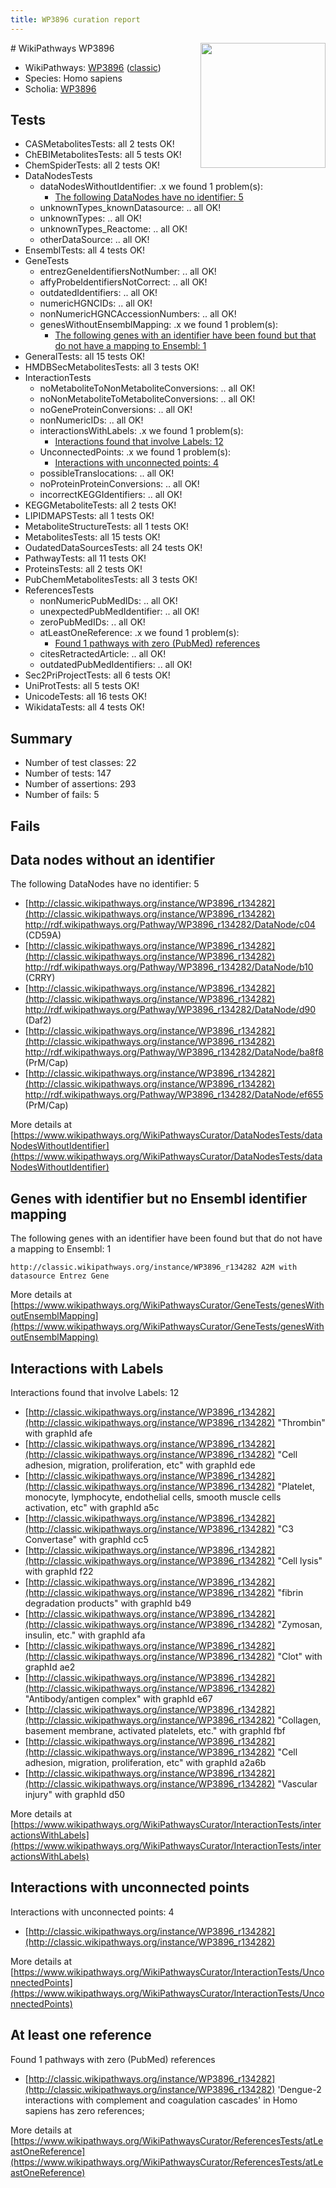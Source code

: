 ```yaml
---
title: WP3896 curation report
---
```


<img style="float: right; width: 200px" src="https://upload.wikimedia.org/wikipedia/commons/thumb/8/83/Wplogo_with_text_500.png/640px-Wplogo_with_text_500.png" />
# WikiPathways WP3896

* WikiPathways: [WP3896](https://wikipathways.org/pathways/WP3896) ([classic](https://classic.wikipathways.org/instance/WP3896))
* Species: Homo sapiens
* Scholia: [WP3896](https://scholia.toolforge.org/wikipathways/WP3896)
## Tests
* CASMetabolitesTests: all 2 tests OK!
* ChEBIMetabolitesTests: all 5 tests OK!
* ChemSpiderTests: all 2 tests OK!
* DataNodesTests
    * dataNodesWithoutIdentifier: .x we found 1 problem(s):
        * [The following DataNodes have no identifier: 5](#d2d32fa4)
    * unknownTypes_knownDatasource: .. all OK!
    * unknownTypes: .. all OK!
    * unknownTypes_Reactome: .. all OK!
    * otherDataSource: .. all OK!
* EnsemblTests: all 4 tests OK!
* GeneTests
    * entrezGeneIdentifiersNotNumber: .. all OK!
    * affyProbeIdentifiersNotCorrect: .. all OK!
    * outdatedIdentifiers: .. all OK!
    * numericHGNCIDs: .. all OK!
    * nonNumericHGNCAccessionNumbers: .. all OK!
    * genesWithoutEnsemblMapping: .x we found 1 problem(s):
        * [The following genes with an identifier have been found but that do not have a mapping to Ensembl: 1](#40286d83)
* GeneralTests: all 15 tests OK!
* HMDBSecMetabolitesTests: all 3 tests OK!
* InteractionTests
    * noMetaboliteToNonMetaboliteConversions: .. all OK!
    * noNonMetaboliteToMetaboliteConversions: .. all OK!
    * noGeneProteinConversions: .. all OK!
    * nonNumericIDs: .. all OK!
    * interactionsWithLabels: .x we found 1 problem(s):
        * [Interactions found that involve Labels: 12](#fe97a8ba)
    * UnconnectedPoints: .x we found 1 problem(s):
        * [Interactions with unconnected points: 4](#35a61adc)
    * possibleTranslocations: .. all OK!
    * noProteinProteinConversions: .. all OK!
    * incorrectKEGGIdentifiers: .. all OK!
* KEGGMetaboliteTests: all 2 tests OK!
* LIPIDMAPSTests: all 1 tests OK!
* MetaboliteStructureTests: all 1 tests OK!
* MetabolitesTests: all 15 tests OK!
* OudatedDataSourcesTests: all 24 tests OK!
* PathwayTests: all 11 tests OK!
* ProteinsTests: all 2 tests OK!
* PubChemMetabolitesTests: all 3 tests OK!
* ReferencesTests
    * nonNumericPubMedIDs: .. all OK!
    * unexpectedPubMedIdentifier: .. all OK!
    * zeroPubMedIDs: .. all OK!
    * atLeastOneReference: .x we found 1 problem(s):
        * [Found 1 pathways with zero (PubMed) references](#d0a459f0)
    * citesRetractedArticle: .. all OK!
    * outdatedPubMedIdentifiers: .. all OK!
* Sec2PriProjectTests: all 6 tests OK!
* UniProtTests: all 5 tests OK!
* UnicodeTests: all 16 tests OK!
* WikidataTests: all 4 tests OK!


## Summary

* Number of test classes: 22
* Number of tests: 147
* Number of assertions: 293
* Number of fails: 5

## Fails

<a name="d2d32fa4" />

## Data nodes without an identifier

The following DataNodes have no identifier: 5

* [http://classic.wikipathways.org/instance/WP3896_r134282](http://classic.wikipathways.org/instance/WP3896_r134282) http://rdf.wikipathways.org/Pathway/WP3896_r134282/DataNode/c04 (CD59A)
* [http://classic.wikipathways.org/instance/WP3896_r134282](http://classic.wikipathways.org/instance/WP3896_r134282) http://rdf.wikipathways.org/Pathway/WP3896_r134282/DataNode/b10 (CRRY)
* [http://classic.wikipathways.org/instance/WP3896_r134282](http://classic.wikipathways.org/instance/WP3896_r134282) http://rdf.wikipathways.org/Pathway/WP3896_r134282/DataNode/d90 (Daf2)
* [http://classic.wikipathways.org/instance/WP3896_r134282](http://classic.wikipathways.org/instance/WP3896_r134282) http://rdf.wikipathways.org/Pathway/WP3896_r134282/DataNode/ba8f8 (PrM/Cap)
* [http://classic.wikipathways.org/instance/WP3896_r134282](http://classic.wikipathways.org/instance/WP3896_r134282) http://rdf.wikipathways.org/Pathway/WP3896_r134282/DataNode/ef655 (PrM/Cap)


More details at [https://www.wikipathways.org/WikiPathwaysCurator/DataNodesTests/dataNodesWithoutIdentifier](https://www.wikipathways.org/WikiPathwaysCurator/DataNodesTests/dataNodesWithoutIdentifier)

<a name="40286d83" />

## Genes with identifier but no Ensembl identifier mapping

The following genes with an identifier have been found but that do not have a mapping to Ensembl: 1
```
http://classic.wikipathways.org/instance/WP3896_r134282 A2M with datasource Entrez Gene
```

More details at [https://www.wikipathways.org/WikiPathwaysCurator/GeneTests/genesWithoutEnsemblMapping](https://www.wikipathways.org/WikiPathwaysCurator/GeneTests/genesWithoutEnsemblMapping)

<a name="fe97a8ba" />

## Interactions with Labels

Interactions found that involve Labels: 12

* [http://classic.wikipathways.org/instance/WP3896_r134282](http://classic.wikipathways.org/instance/WP3896_r134282) "Thrombin" with graphId afe
* [http://classic.wikipathways.org/instance/WP3896_r134282](http://classic.wikipathways.org/instance/WP3896_r134282) "Cell adhesion,
migration,
proliferation, etc" with graphId ede
* [http://classic.wikipathways.org/instance/WP3896_r134282](http://classic.wikipathways.org/instance/WP3896_r134282) "Platelet, monocyte,
lymphocyte,
endothelial cells,
smooth muscle cells
activation, etc" with graphId a5c
* [http://classic.wikipathways.org/instance/WP3896_r134282](http://classic.wikipathways.org/instance/WP3896_r134282) "C3
Convertase" with graphId cc5
* [http://classic.wikipathways.org/instance/WP3896_r134282](http://classic.wikipathways.org/instance/WP3896_r134282) "Cell lysis" with graphId f22
* [http://classic.wikipathways.org/instance/WP3896_r134282](http://classic.wikipathways.org/instance/WP3896_r134282) "fibrin degradation
products" with graphId b49
* [http://classic.wikipathways.org/instance/WP3896_r134282](http://classic.wikipathways.org/instance/WP3896_r134282) "Zymosan,
insulin, etc." with graphId afa
* [http://classic.wikipathways.org/instance/WP3896_r134282](http://classic.wikipathways.org/instance/WP3896_r134282) "Clot" with graphId ae2
* [http://classic.wikipathways.org/instance/WP3896_r134282](http://classic.wikipathways.org/instance/WP3896_r134282) "Antibody/antigen
complex" with graphId e67
* [http://classic.wikipathways.org/instance/WP3896_r134282](http://classic.wikipathways.org/instance/WP3896_r134282) "Collagen,
basement membrane,
activated platelets, etc." with graphId fbf
* [http://classic.wikipathways.org/instance/WP3896_r134282](http://classic.wikipathways.org/instance/WP3896_r134282) "Cell adhesion,
migration,
proliferation, etc" with graphId a2a6b
* [http://classic.wikipathways.org/instance/WP3896_r134282](http://classic.wikipathways.org/instance/WP3896_r134282) "Vascular injury" with graphId d50


More details at [https://www.wikipathways.org/WikiPathwaysCurator/InteractionTests/interactionsWithLabels](https://www.wikipathways.org/WikiPathwaysCurator/InteractionTests/interactionsWithLabels)

<a name="35a61adc" />

## Interactions with unconnected points

Interactions with unconnected points: 4

* [http://classic.wikipathways.org/instance/WP3896_r134282](http://classic.wikipathways.org/instance/WP3896_r134282)


More details at [https://www.wikipathways.org/WikiPathwaysCurator/InteractionTests/UnconnectedPoints](https://www.wikipathways.org/WikiPathwaysCurator/InteractionTests/UnconnectedPoints)

<a name="d0a459f0" />

## At least one reference

Found 1 pathways with zero (PubMed) references

* [http://classic.wikipathways.org/instance/WP3896_r134282](http://classic.wikipathways.org/instance/WP3896_r134282) 'Dengue-2 interactions with complement and coagulation cascades' in Homo sapiens has zero references; 


More details at [https://www.wikipathways.org/WikiPathwaysCurator/ReferencesTests/atLeastOneReference](https://www.wikipathways.org/WikiPathwaysCurator/ReferencesTests/atLeastOneReference)

